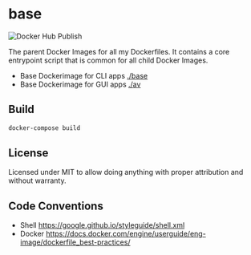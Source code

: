 # base

![Docker Hub Publish](https://github.com/suckowbiz/docker-base/actions/workflows/build-and-push.yml/badge.svg?event=schedule)

The parent Docker Images for all my Dockerfiles. It contains a core entrypoint script that is common for all child Docker Images.

- Base Dockerimage for CLI apps [./base](./base)
- Base Dockerimage for GUI apps [./av](./av)

## Build

```bash
docker-compose build
```

## License

Licensed under MIT to allow doing anything with proper attribution and without warranty.

## Code Conventions

- Shell <https://google.github.io/styleguide/shell.xml>
- Docker <https://docs.docker.com/engine/userguide/eng-image/dockerfile_best-practices/>